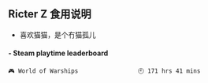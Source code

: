 ## Ricter Z 食用说明
- 喜欢猫猫，是个冇猫孤儿

<!-- steam-box start -->
#### - Steam playtime leaderboard
```text
🎮 World of Warships                 🕘 171 hrs 41 mins
```
<!-- Powered by https://github.com/YouEclipse/steam-box . -->
<!-- steam-box end -->
